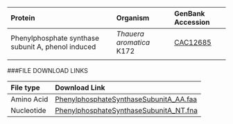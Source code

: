   Protein | Organism | GenBank Accession |
 :--- | :--- | :--- |
| Phenylphosphate synthase subunit A, phenol induced | *Thauera aromatica* K172 | [CAC12685](http://www.ncbi.nlm.nih.gov/protein/CAC12685) |
| []() | | |

###FILE DOWNLOAD LINKS

 File type | Download Link |
 :--- | :---------- | 
| Amino Acid | [PhenylphosphateSynthaseSubunitA_AA.faa](amino_acid/PhenylphosphateSynthaseSubunitA_AA.faa) |
| Nucleotide | [PhenylphosphateSynthaseSubunitA_NT.fna](nucleotide/PhenylphosphateSynthaseSubunitA_NT.fna) |

